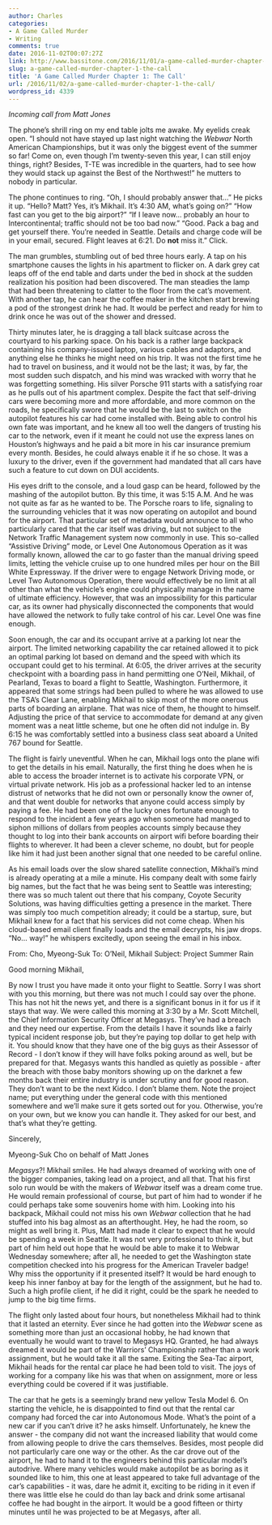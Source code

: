 ```yaml
---
author: Charles
categories:
- A Game Called Murder
- Writing
comments: true
date: 2016-11-02T00:07:27Z
link: http://www.bassitone.com/2016/11/01/a-game-called-murder-chapter-1-the-call/
slug: a-game-called-murder-chapter-1-the-call
title: 'A Game Called Murder Chapter 1: The Call'
url: /2016/11/02/a-game-called-murder-chapter-1-the-call/
wordpress_id: 4339
---
```


_Incoming call from Matt Jones_

The phone’s shrill ring on my end table jolts me awake. My eyelids creak open. “I should not have stayed up last night watching the _Webwar_ North American Championships, but it was only the biggest event of the summer so far! Come on, even though I’m twenty-seven this year, I can still enjoy things, right? Besides, T-TE was incredible in the quarters, had to see how they would stack up against the Best of the Northwest!” he mutters to nobody in particular.

The phone continues to ring. “Oh, I should probably answer that…” <!--more-->He picks it up. “Hello? Matt? Yes, it’s Mikhail. It’s 4:30 AM, what’s going on?”
“How fast can you get to the big airport?”
“If I leave now… probably an hour to Intercontinental; traffic should not be too bad now.”
“Good. Pack a bag and get yourself there. You’re needed in Seattle. Details and charge code will be in your email, secured. Flight leaves at 6:21. Do **not** miss it.”
Click.

The man grumbles, stumbling out of bed three hours early. A tap on his smartphone causes the lights in his apartment to flicker on. A dark grey cat leaps off of the end table and darts under the bed in shock at the sudden realization his position had been discovered. The man steadies the lamp that had been threatening to clatter to the floor from the cat’s movement. With another tap, he can hear the coffee maker in the kitchen start brewing a pod of the strongest drink he had. It would be perfect and ready for him to drink once he was out of the shower and dressed.

Thirty minutes later, he is dragging a tall black suitcase across the courtyard to his parking space. On his back is a rather large backpack containing his company-issued laptop, various cables and adaptors, and anything else he thinks he might need on his trip. It was not the first time he had to travel on business, and it would not be the last; it was, by far, the most sudden such dispatch, and his mind was wracked with worry that he was forgetting something. His silver Porsche 911 starts with a satisfying roar as he pulls out of his apartment complex. Despite the fact that self-driving cars were becoming more and more affordable, and more common on the roads, he specifically swore that he would be the last to switch on the autopilot features his car had come installed with. Being able to control his own fate was important, and he knew all too well the dangers of trusting his car to the network, even if it meant he could not use the express lanes on Houston’s highways and he paid a bit more in his car insurance premium every month. Besides, he could always enable it if he so chose. It was a luxury to the driver, even if the government had mandated that all cars have such a feature to cut down on DUI accidents.

His eyes drift to the console, and a loud gasp can be heard, followed by the mashing of the autopilot button. By this time, it was 5:15 A.M. And he was not quite as far as he wanted to be. The Porsche roars to life, signaling to the surrounding vehicles that it was now operating on autopilot and bound for the airport. That particular set of metadata would announce to all who particularly cared that the car itself was driving, but not subject to the Network Traffic Management system now commonly in use. This so-called “Assistive Driving” mode, or Level One Autonomous Operation as it was formally known, allowed the car to go faster than the manual driving speed limits, letting the vehicle cruise up to one hundred miles per hour on the Bill White Expressway. If the driver were to engage Network Driving mode, or Level Two Autonomous Operation, there would effectively be no limit at all other than what the vehicle’s engine could physically manage in the name of ultimate efficiency. However, that was an impossibility for this particular car, as its owner had physically disconnected the components that would have allowed the network to fully take control of his car. Level One was fine enough.

Soon enough, the car and its occupant arrive at a parking lot near the airport. The limited networking capability the car retained allowed it to pick an optimal parking lot based on demand and the speed with which its occupant could get to his terminal. At 6:05, the driver arrives at the security checkpoint with a boarding pass in hand permitting one O’Neil, Mikhail, of Pearland, Texas to board a flight to Seattle, Washington. Furthermore, it appeared that some strings had been pulled to where he was allowed to use the TSA’s Clear Lane, enabling Mikhail to skip most of the more onerous parts of boarding an airplane. That was nice of them, he thought to himself. Adjusting the price of that service to accommodate for demand at any given moment was a neat little scheme, but one he often did not indulge in. By 6:15 he was comfortably settled into a business class seat aboard a United 767 bound for Seattle.

The flight is fairly uneventful. When he can, Mikhail logs onto the plane wifi to get the details in his email. Naturally, the first thing he does when he is able to access the broader internet is to activate his corporate VPN, or virtual private network. His job as a professional hacker led to an intense distrust of networks that he did not own or personally know the owner of, and that went double for networks that anyone could access simply by paying a fee. He had been one of the lucky ones fortunate enough to respond to the incident a few years ago when someone had managed to siphon millions of dollars from peoples accounts simply because they thought to log into their bank accounts on airport wifi before boarding their flights to wherever. It had been a clever scheme, no doubt, but for people like him it had just been another signal that one needed to be careful online.

As his email loads over the slow shared satellite connection, Mikhail’s mind is already operating at a mile a minute. His company dealt with some fairly big names, but the fact that he was being sent to Seattle was interesting; there was so much talent out there that his company, Coyote Security Solutions, was having difficulties getting a presence in the market. There was simply too much competition already; it could be a startup, sure, but Mikhail knew for a fact that his services did not come cheap. When his cloud-based email client finally loads and the email decrypts, his jaw drops. “No… way!” he whispers excitedly, upon seeing the email in his inbox.

From: Cho, Myeong-Suk
To: O’Neil, Mikhail
Subject: Project Summer Rain

Good morning Mikhail,

By now I trust you have made it onto your flight to Seattle. Sorry I was short with you this morning, but there was not much I could say over the phone. This has not hit the news yet, and there is a significant bonus in it for us if it stays that way. We were called this morning at 3:30 by a Mr. Scott Mitchell, the Chief Information Security Officer at Megasys. They’ve had a breach and they need our expertise. From the details I have it sounds like a fairly typical incident response job, but they’re paying top dollar to get help with it. You should know that they have one of the big guys as their Assessor of Record - I don’t know if they will have folks poking around as well, but be prepared for that. Megasys wants this handled as quietly as possible - after the breach with those baby monitors showing up on the darknet a few months back their entire industry is under scrutiny and for good reason. They don’t want to be the next Kidco. I don’t blame them. Note the project name; put everything under the general code with this mentioned somewhere and we’ll make sure it gets sorted out for you. Otherwise, you’re on your own, but we know you can handle it. They asked for our best, and that’s what they’re getting.

Sincerely,

Myeong-Suk Cho on behalf of Matt Jones

_Megasys_?! Mikhail smiles. He had always dreamed of working with one of the bigger companies, taking lead on a project, and all that. That his first solo run would be with the makers of _Webwar_ itself was a dream come true. He would remain professional of course, but part of him had to wonder if he could perhaps take some souvenirs home with him. Looking into his backpack, Mikhail could not miss his own _Webwar_ collection that he had stuffed into his bag almost as an afterthought. Hey, he had the room, so might as well bring it. Plus, Matt had made it clear to expect that he would be spending a week in Seattle. It was not very professional to think it, but part of him held out hope that he would be able to make it to Webwar Wednesday somewhere; after all, he needed to get the Washington state competition checked into his progress for the American Traveler badge! Why miss the opportunity if it presented itself? It would be hard enough to keep his inner fanboy at bay for the length of the assignment, but he had to. Such a high profile client, if he did it right, could be the spark he needed to jump to the big time firms.

The flight only lasted about four hours, but nonetheless Mikhail had to think that it lasted an eternity. Ever since he had gotten into the _Webwar_ scene as something more than just an occasional hobby, he had known that eventually he would want to travel to Megasys HQ. Granted, he had always dreamed it would be part of the Warriors’ Championship rather than a work assignment, but he would take it all the same. Exiting the Sea-Tac airport, Mikhail heads for the rental car place he had been told to visit. The joys of working for a company like his was that when on assignment, more or less everything could be covered if it was justifiable.

The car that he gets is a seemingly brand new yellow Tesla Model 6. On starting the vehicle, he is disappointed to find out that the rental car company had forced the car into Autonomous Mode. What’s the point of a new car if you can’t drive it? he asks himself. Unfortunately, he knew the answer - the company did not want the increased liability that would come from allowing people to drive the cars themselves. Besides, most people did not particularly care one way or the other. As the car drove out of the airport, he had to hand it to the engineers behind this particular model’s autodrive. Where many vehicles would make autopilot be as boring as it sounded like to him, this one at least appeared to take full advantage of the car’s capabilities - it was, dare he admit it, exciting to be riding in it even if there was little else he could do than lay back and drink some artisanal coffee he had bought in the airport. It would be a good fifteen or thirty minutes until he was projected to be at Megasys, after all.
